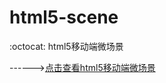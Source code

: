 # html5-scene
:octocat: html5移动端微场景


------>[点击查看html5移动端微场景](https://fairyly.github.io/html5-scene)
